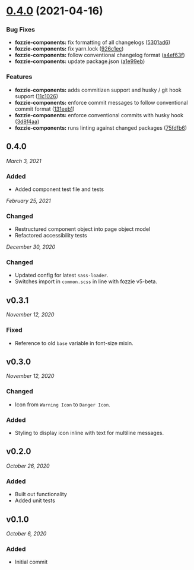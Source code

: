 # [0.4.0](https://github.com/justeat/fozzie-components/compare/v1.0.0...v0.4.0) (2021-04-16)


### Bug Fixes

* **fozzie-components:** fix formatting of all changelogs ([5301ad6](https://github.com/justeat/fozzie-components/commit/5301ad6fd4f2783c5894177dc1f6e9dbe639d1fb))
* **fozzie-components:** fix yarn.lock ([926c1ec](https://github.com/justeat/fozzie-components/commit/926c1ec14693e35c286a9b295901ea785373c35d))
* **fozzie-components:** follow conventional changelog format ([a4ef63f](https://github.com/justeat/fozzie-components/commit/a4ef63f131670340c035ffe4509bff1214fd6536))
* **fozzie-components:** update package.json ([a1e99eb](https://github.com/justeat/fozzie-components/commit/a1e99eb937c414a2e23c759dcb269bb75fc85bee))


### Features

* **fozzie-components:** adds commitizen support and husky / git hook support ([11c1026](https://github.com/justeat/fozzie-components/commit/11c10261d45ce2e9bfa89b026cf85d8cf52b5d63))
* **fozzie-components:** enforce commit messages to follow conventional commit format ([131eeb1](https://github.com/justeat/fozzie-components/commit/131eeb152b7b384d4054791cf535db403b9239ac))
* **fozzie-components:** enforce conventional commits with husky hook ([3d8f4aa](https://github.com/justeat/fozzie-components/commit/3d8f4aa6e0a05273d5962fae3937ac281aebce70))
* **fozzie-components:** runs linting against changed packages ([75fdfb6](https://github.com/justeat/fozzie-components/commit/75fdfb6546224ebb8621deadecd911f2cb96dfc8))



0.4.0
------------------------------
*March 3, 2021*

### Added
- Added component test file and tests

*February 25, 2021*

### Changed
- Restructured component object into page object model
- Refactored accessibility tests

*December 30, 2020*

### Changed
- Updated config for latest `sass-loader`.
- Switches import in `common.scss` in line with fozzie v5-beta.


v0.3.1
------------------------------
*November 12, 2020*

### Fixed
- Reference to old `base` variable in font-size mixin.


v0.3.0
------------------------------
*November 12, 2020*

### Changed
- Icon from `Warning Icon` to `Danger Icon`.

### Added
- Styling to display icon inline with text for multiline messages.


v0.2.0
------------------------------
*October 26, 2020*

### Added
- Built out functionality
- Added unit tests


v0.1.0
------------------------------
*October 6, 2020*

### Added
- Initial commit
